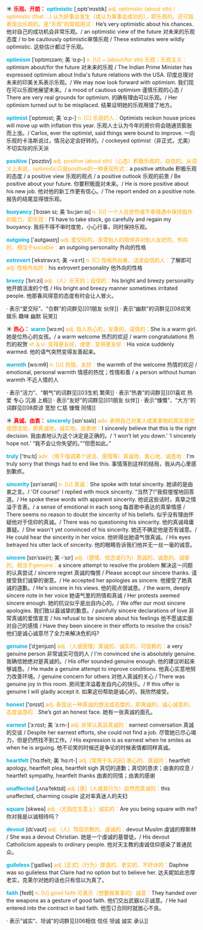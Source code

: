 ☀ <font color="red">**乐观、开朗：**</font>
<font color="sky blue">**optimistic**</font> [͵ɒptɪ'mɪstɪk] 
<font color="orange">adj. optimistic (about sth) / optimistic (that ...) 认为好事会发生（或认为某事会成功的），即乐观的，还可指表现出乐观的。是“乐观”的常规用词：</font>He’s very optimistic about his chances. 他对自己的成功机会非常乐观。/ an optimistic view of the future 对未来的乐观态度 / to be cautiously optimistic审慎乐观 / These estimates were wildly optimistic. 这些估计都过于乐观。
           
<font color="sky blue">**optimism**</font> [ˈɒptɪmɪzəm; 美 ˈɑ:p-]
<font color="orange">n. [U] ~ (about/for sth) 乐观；乐观主义：</font>optimism about/for the future 对未来的乐观 / The Indian Prime Minister has expressed optimism about India's future relations with the USA. 印度总理对未来的印美关系表示乐观。/ We may now look forward with optimism. 我们现在可以乐观地展望未来。/ a mood of cautious optimism 谨慎乐观的心态 / There are very real grounds for optimism. 的确有理由可以乐观。/ Her optimism turned out to be misplaced. 结果证明她的乐观用错了地方。

<font color="sky blue">**optimist**</font> [ˈɒptɪmɪst; 美 ˈɑ:p-]
<font color="orange">n. [C] 乐观的人：</font>Optimists reckon house prices will move up with inflation this year. 乐观人士认为今年的房价将会随通货膨胀而上涨。/ Carlos, ever the optimist, said things were bound to improve. 一向乐观的卡洛斯说过，情况必定会好转的。/ cockeyed optimist（非正式，尤美）不切实际的乐天派

<font color="sky blue">**positive**</font> ['pɒzɪtɪv] 
<font color="orange">adj. positive (about sth)（心态）积极乐观的，自信的。从词义上来说，optimistic只是positive的一种表现形式：</font>a positive attitude 积极乐观的态度 / a positive view 乐观的观点 / a positive outlook 乐观的前景 / Be positive about your future. 你要积极面对未来。/ He is more positive about his new job. 他对他的新工作更有信心。/ The report ended on a positive note. 报告的结尾显得很乐观。
           
<font color="sky blue">**buoyancy**</font> [ˈbɔɪən sɪ; 美 ˈbu:jən sɪ]
<font color="orange">n. [U] 一个人在悲伤或不幸境遇中保持振作的能力，即乐观：</font>I'll have to take stock, go carefully and regain my buoyancy. 我将不得不审时度势，小心行事，同时保持乐观。

<font color="sky blue">**outgoing**</font> ['aʊtɡəʊɪŋ] 
<font color="orange">adj. 爱交际的，享受别人的陪伴并对别人友好的，外向的，相当于sociable：</font>an outgoing personality 外向的性格
           
<font color="sky blue">**extrovert**</font> [ˈekstrəvɜ:t; 美 -vɜ:rt]
<font color="orange">n. [C] 性格外向者、活泼自信的人：</font>了解即可 <font color="orange">adj. 性格外向的：</font>his extrovert personality 他外向的性格          
           
<font color="sky blue">**breezy**</font> [ˈbri:zi]
<font color="orange">adj.（人）乐天的；自信的：</font>his bright and breezy personality 他开朗活泼的个性 / His bright and breezy manner sometimes irritated people. 他那春风得意的态度有时会让人冒火。

· 表示“爱交际”、“合群”的词群见[[01朋友 伙伴]]
· 表示“幽默”的词群见[[08欢笑 娱乐 趣味 幽默 玩笑]]

☀ <font color="red">**热心：**</font>
<font color="sky blue">**warm**</font> [wɔ:m] 
<font color="orange">adj. 指人热心的，友善的，温情的：</font>She is a warm girl. 她是位热心的女孩。/ a warm welcome 热烈的欢迎 / warm congratulations 热烈的祝贺 <font color="orange">vt.＆vi. 变得更友好，或使…变得更友好：</font>His voice suddenly warmed. 他的语气突然变得友善起来。

<font color="sky blue">**warmth**</font> [wɔ:mθ] 
<font color="orange">n. [U] 热情，友好：</font>the warmth of the welcome 热情的欢迎 / emotional, personal warmth 情感的热忱；性情和善 / a person without human warmth 不近人情的人

· 表示“活力”、“朝气”的词群见[[03生机 繁荣]]
· 表示“热衷”的词群见[[01喜欢 热爱 专心 沉溺 上瘾]]
· 表示“友好”的词群见[[01朋友 伙伴]]
· 表示“慷慨”、“大方”的词群见[[08原谅 宽恕 仁慈 慷慨 同情]]

☀ <font color="red">**真诚、由衷：**</font>
<font color="sky blue">**sincerely**</font> [sɪn'sɪəlɪ] 
<font color="orange">adv. 表明自己对某人或某事物的真实感觉或想法地，即真诚地，诚实地，由衷地：</font>I sincerely believe that this is the right decision. 我由衷地认为这个决定是正确的。/ ‘I won’t let you down.’ ‘I sincerely hope not.’ “我不会让你失望的。”“但愿如此。”

<font color="sky blue">**truly**</font> ['tru:lɪ] 
<font color="orange">adv.（用于强调某个说法、感情等）真诚地、衷心地、诚恳地：</font>I'm truly sorry that things had to end like this. 事情落到这样的结局，我从内心里感到歉疚。
    
<font color="sky blue">**sincerity**</font> [sɪnˈserəti]
<font color="orange">n. [U] 真诚：</font>She spoke with total sincerity. 她讲的是由衷之言。/ 'Of course!' I replied with mock sincerity. “当然了!”我假惺惺地回答道。/ He spoke these words with apparent sincerity. 他说这些话时，真挚之情溢于言表。/ a sense of emotional in each song 每首歌中表达的真挚情感 / There seems no reason to doubt the sincerity of his beliefs. 似乎没有理由怀疑他对于信仰的真诚。/ There was no questioning his sincerity. 他的真诚毋庸置疑。/ She wasn't yet convinced of his sincerity. 她还不确定他是否有诚意。/ He could hear the sincerity in her voice. 他听得出她语气很真诚。/ His eyes betrayed his utter lack of sincerity. 他的眼睛告诉我们他并无一丝一毫的诚意。

<font color="sky blue">**sincere**</font> [sɪnˈsɪə(r); 美 -ˈsɪr]
<font color="orange">adj.（感情、信念或行为）真诚的、诚恳的、诚挚的。相当于genuine：</font>a sincere attempt to resolve the problem 解决这一问题的认真尝试 / sincere regret 真诚的悔恨 / Please accept our sincere thanks. 请接受我们诚挚的谢意。/ He accepted her apologies as sincere. 他接受了她真诚的道歉。/ He's sincere in his views. 他的观点很诚恳。/ the warm, deeply sincere note in her voice 她语气里的热情和真诚 / Her protests seemed sincere enough. 她的抗议似乎是出自内心的。/ We offer our most sincere apologies. 我们致以最诚挚的歉意。/ painfully sincere declarations of love 非常真诚的爱情宣言 / his refusal to be sincere about his feelings 他不愿诚实面对自己的感情 / Have they been sincere in their efforts to resolve the crisis? 他们是诚心诚意尽了全力来解决危机吗?
  
<font color="sky blue">**genuine**</font> [ˈdʒenjuɪn]
<font color="orange">adj.（人或感情）真诚的、诚实的、可信赖的：</font>a very genuine person 非常诚实可信的人 / I'm convinced she is absolutely genuine. 我确信她绝对是真诚的。/ His offer sounded genuine enough. 他的建议听起来够诚恳。/ He made a genuine attempt to improve conditions. 他真心实意地努力改善环境。/ genuine concern for others 对他人真诚的关心 / There was genuine joy in this room. 房间里洋溢着发自内心的快乐。/ If this offer is genuine I will gladly accept it. 如果这份帮助是诚心的，我欣然接受。

<font color="sky blue">**honest**</font> ['ɒnɪst] 
<font color="orange">adj. 表现出一种真诚的想法或态度的，即真诚的，诚心诚意的，态度诚恳的：</font>She’s got an honest face. 她有一张真诚的面孔。
           
<font color="sky blue">**earnest**</font> [ˈɜ:nɪst; 美 ˈɜ:rn-]
<font color="orange">adj. 非常认真且真诚的：</font>earnest conversation 真诚的交谈 / Despite her earnest efforts, she could not find a job. 尽管她已尽心竭力，但是仍然找不到工作。/ His expression is as earnest when he smiles as when he is arguing. 他不论笑的时候还是争论的时候表情都同样真诚。
           
<font color="sky blue">**heartfelt**</font> [ˈhɑ:tfelt; 美 ˈhɑ:rt-]
<font color="orange">adj. [常用于名词前] 衷心的、真诚的：</font>heartfelt apology, heartfelt plea, heartfelt sigh 真切的道歉；真切的恳求；由衷的叹息 / heartfelt sympathy, heartfelt thanks 由衷的同情；由衷的感谢
           
<font color="sky blue">**unaffected**</font> [ˌʌnəˈfektɪd]
<font color="orange">adj. [褒]（人或其行为）自然而真诚的：</font>this unaffected, charming couple 这对率真迷人的夫妇

<font color="sky blue">**square**</font> [skweə] 
<font color="orange">adj.（尤指在生意上）诚实的：</font>Are you being square with me? 你对我是以诚相待吗？
           
<font color="sky blue">**devout**</font> [dɪˈvaʊt]
<font color="orange">adj.（人）笃信宗教的、虔诚的：</font>devout Muslim 虔诚的穆斯林 / She was a devout Christian. 她是一个虔诚的基督徒。/ His devout Catholicism appeals to ordinary people. 他对天主教的虔诚信仰感染了普通民众。
           
<font color="sky blue">**guileless**</font> [ˈgaɪlləs]
<font color="orange">adj. [正式]（行为）厚道的、老实的、不奸诈的：</font>Daphne was so guileless that Claire had no option but to believe her. 达夫妮如此忠厚老实，克莱尔对她的话也只有信以为真了。

<font color="sky blue">**faith**</font> [feɪθ] 
<font color="orange">n. [U] good faith 可表示（想要做某事的）诚意：</font>They handed over the weapons as a gesture of good faith. 他们交出武器以示诚意。/ He had entered into the contract in bad faith. 他签订合同时就居心不良。

· 表示“诚实“、坦诚”的词群见[[06相信 信任 坦诚 诚实 承认]]
